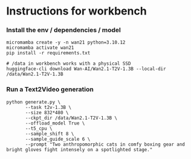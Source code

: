 # Instructions for workbench

### Install the env / dependencies / model
```
micromamba create -y -n wan21 python=3.10.12
micromamba activate wan21
pip install -r requirements.txt

# /data in workbench works with a physical SSD
huggingface-cli download Wan-AI/Wan2.1-T2V-1.3B --local-dir /data/Wan2.1-T2V-1.3B
```

### Run a Text2Video generation

```
python generate.py \
       --task t2v-1.3B \
       --size 832*480 \
       --ckpt_dir /data/Wan2.1-T2V-1.3B \
       --offload_model True \
       --t5_cpu \
       --sample_shift 8 \
       --sample_guide_scale 6 \
       --prompt "Two anthropomorphic cats in comfy boxing gear and bright gloves fight intensely on a spotlighted stage."
```




